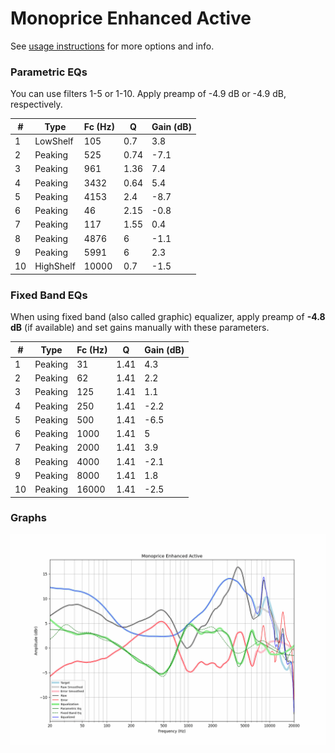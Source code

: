 # Monoprice Enhanced Active
See [usage instructions](https://github.com/jaakkopasanen/AutoEq#usage) for more options and info.

### Parametric EQs
You can use filters 1-5 or 1-10. Apply preamp of -4.9 dB or -4.9 dB, respectively.

|   # | Type      |   Fc (Hz) |    Q |   Gain (dB) |
|-----|-----------|-----------|------|-------------|
|   1 | LowShelf  |       105 | 0.7  |         3.8 |
|   2 | Peaking   |       525 | 0.74 |        -7.1 |
|   3 | Peaking   |       961 | 1.36 |         7.4 |
|   4 | Peaking   |      3432 | 0.64 |         5.4 |
|   5 | Peaking   |      4153 | 2.4  |        -8.7 |
|   6 | Peaking   |        46 | 2.15 |        -0.8 |
|   7 | Peaking   |       117 | 1.55 |         0.4 |
|   8 | Peaking   |      4876 | 6    |        -1.1 |
|   9 | Peaking   |      5991 | 6    |         2.3 |
|  10 | HighShelf |     10000 | 0.7  |        -1.5 |

### Fixed Band EQs
When using fixed band (also called graphic) equalizer, apply preamp of **-4.8 dB** (if available) and set gains manually with these parameters.

|   # | Type    |   Fc (Hz) |    Q |   Gain (dB) |
|-----|---------|-----------|------|-------------|
|   1 | Peaking |        31 | 1.41 |         4.3 |
|   2 | Peaking |        62 | 1.41 |         2.2 |
|   3 | Peaking |       125 | 1.41 |         1.1 |
|   4 | Peaking |       250 | 1.41 |        -2.2 |
|   5 | Peaking |       500 | 1.41 |        -6.5 |
|   6 | Peaking |      1000 | 1.41 |         5   |
|   7 | Peaking |      2000 | 1.41 |         3.9 |
|   8 | Peaking |      4000 | 1.41 |        -2.1 |
|   9 | Peaking |      8000 | 1.41 |         1.8 |
|  10 | Peaking |     16000 | 1.41 |        -2.5 |

### Graphs
![](./Monoprice%20Enhanced%20Active.png)
